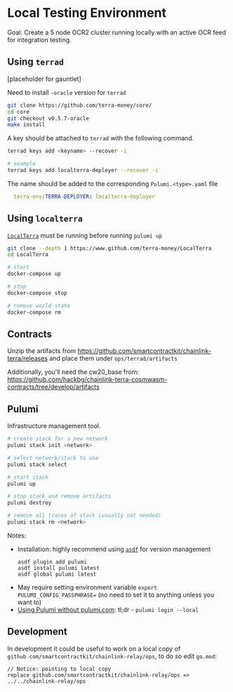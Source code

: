 # Local Testing Environment

Goal: Create a 5 node OCR2 cluster running locally with an active OCR feed for integration testing.

## Using `terrad`
[placeholder for gauntlet]

Need to install `-oracle` version for `terrad`
```bash
git clone https://github.com/terra-money/core/
cd core
git checkout v0.5.7-oracle
make install
```

A key should be attached to `terrad` with the following command.
```bash
terrad keys add <keyname> --recover -i

# example
terrad keys add localterra-deployer --recover -i
```
The name should be added to the corresponding `Pulumi.<type>.yaml` file
```yaml
  terra-env:TERRA-DEPLOYER: localterra-deployer
```

## Using `localterra`

[`LocalTerra`](https://github.com/terra-money/LocalTerra) must be running before running `pulumi up`
```bash
git clone --depth 1 https://www.github.com/terra-money/LocalTerra
cd LocalTerra

# start
docker-compose up

# stop
docker-compose stop

# remove world state
docker-compose rm
```

## Contracts
Unzip the artifacts from https://github.com/smartcontractkit/chainlink-terra/releases and place them under `ops/terrad/artifacts`

Additionally, you'll need the cw20_base from: https://github.com/hackbg/chainlink-terra-cosmwasm-contracts/tree/develop/artifacts

## Pulumi
Infrastructure management tool.

```bash
# create stack for a new network
pulumi stack init <network>

# select network/stack to use
pulumi stack select

# start stack
pulumi up

# stop stack and remove artifacts
pulumi destroy

# remove all traces of stack (usually not needed)
pulumi stack rm <network>
```

Notes:
* Installation: highly recommend using [`asdf`](https://asdf-vm.com/) for version management
   ```
   asdf plugin add pulumi
   asdf install pulumi latest
   asdf global pulumi latest
   ```
* May require setting environment variable `export PULUMI_CONFIG_PASSPHRASE=` (no need to set it to anything unless you want to)
* [Using Pulumi without pulumi.com](https://www.pulumi.com/docs/troubleshooting/faq/#can-i-use-pulumi-without-depending-on-pulumicom): tl;dr - `pulumi login --local`

## Development

In development it could be useful to work on a local copy of `github.com/smartcontractkit/chainlink-relay/ops`, to do so edit `go.mod`:

```
// Notice: pointing to local copy
replace github.com/smartcontractkit/chainlink-relay/ops => ../../chainlink-relay/ops
```
